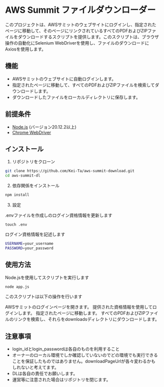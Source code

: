 # AWS Summit ファイルダウンローダー

このプロジェクトは、AWSサミットのウェブサイトにログインし、指定されたページに移動して、そのページにリンクされているすべてのPDFおよびZIPファイルをダウンロードするスクリプトを提供します。このスクリプトは、ブラウザ操作の自動化にSelenium WebDriverを使用し、ファイルのダウンロードにAxiosを使用します。

## 機能

- AWSサミットのウェブサイトに自動ログインします。
- 指定されたページに移動して、すべてのPDFおよびZIPファイルを検索してダウンロードします。
- ダウンロードしたファイルをローカルディレクトリに保存します。

## 前提条件

- [Node.js](https://nodejs.org/) (バージョン20.12.2以上)
- [Chrome WebDriver](https://sites.google.com/a/chromium.org/chromedriver/downloads)

## インストール

1. リポジトリをクローン
```bash
git clone https://github.com/Kei-Ta/aws-summit-download.git
cd aws-summit-dl
```
2. 依存関係をインストール
```bash
npm install
```
3. 設定

.envファイルを作成しのログイン資格情報を更新します
```
touch .env
```
ログイン資格情報を記述します
```bash
USERNAME=your_username
PASSWORD=your_password
```
## 使用方法
Node.jsを使用してスクリプトを実行します
```bash
node app.js
```
このスクリプトは以下の操作を行います

AWSサミットのログインページを開きます。
提供された資格情報を使用してログインします。
指定されたページに移動します。
すべてのPDFおよびZIPファイルのリンクを検索し、それらをdownloadsディレクトリにダウンロードします。

## 注意事項
- login_idとlogin_passwordは各自のものを利用すること
- オーナーのローカル環境でしか確認していないのでどの環境でも実行できることを保証したものではありません。downloadPageUrlが各々変わるかもしれないと考えてます。
- DLは各自の責任でお願いします。
- 運営等に注意された場合はリポジトリを閉じます。